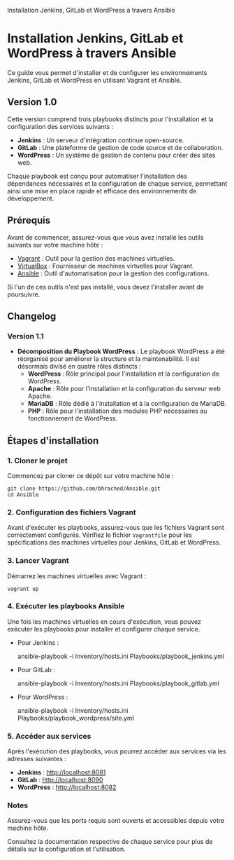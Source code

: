   Installation Jenkins, GitLab et WordPress à travers Ansible

Installation Jenkins, GitLab et WordPress à travers Ansible
===========================================================

Ce guide vous permet d'installer et de configurer les environnements Jenkins, GitLab et WordPress en utilisant Vagrant et Ansible.

Version 1.0
-----------

Cette version comprend trois playbooks distincts pour l'installation et la configuration des services suivants :

*   **Jenkins** : Un serveur d'intégration continue open-source.
*   **GitLab** : Une plateforme de gestion de code source et de collaboration.
*   **WordPress** : Un système de gestion de contenu pour créer des sites web.

Chaque playbook est conçu pour automatiser l'installation des dépendances nécessaires et la configuration de chaque service, permettant ainsi une mise en place rapide et efficace des environnements de développement.

Prérequis
---------

Avant de commencer, assurez-vous que vous avez installé les outils suivants sur votre machine hôte :

*   [Vagrant](https://www.vagrantup.com/downloads) : Outil pour la gestion des machines virtuelles.
*   [VirtualBox](https://www.virtualbox.org/wiki/Downloads) : Fournisseur de machines virtuelles pour Vagrant.
*   [Ansible](https://docs.ansible.com/ansible/latest/installation_guide/intro_installation.html) : Outil d'automatisation pour la gestion des configurations.

Si l'un de ces outils n'est pas installé, vous devez l'installer avant de poursuivre.

## Changelog

### Version 1.1
- **Décomposition du Playbook WordPress** : Le playbook WordPress a été réorganisé pour améliorer la structure et la maintenabilité. Il est désormais divisé en quatre rôles distincts :
  - **WordPress** : Rôle principal pour l'installation et la configuration de WordPress.
  - **Apache** : Rôle pour l'installation et la configuration du serveur web Apache.
  - **MariaDB** : Rôle dédié à l'installation et à la configuration de MariaDB.
  - **PHP** : Rôle pour l'installation des modules PHP nécessaires au fonctionnement de WordPress.

Étapes d'installation
---------------------

### 1\. Cloner le projet

Commencez par cloner ce dépôt sur votre machine hôte :

    git clone https://github.com/bhrached/Ansible.git
    cd Ansible

### 2\. Configuration des fichiers Vagrant

Avant d'exécuter les playbooks, assurez-vous que les fichiers Vagrant sont correctement configurés. Vérifiez le fichier `Vagrantfile` pour les spécifications des machines virtuelles pour Jenkins, GitLab et WordPress.

### 3\. Lancer Vagrant

Démarrez les machines virtuelles avec Vagrant :

    vagrant up

### 4\. Exécuter les playbooks Ansible

Une fois les machines virtuelles en cours d'exécution, vous pouvez exécuter les playbooks pour installer et configurer chaque service.

*   Pour Jenkins :

    ansible-playbook -i Inventory/hosts.ini Playbooks/playbook_jenkins.yml

*   Pour GitLab :

    ansible-playbook -i Inventory/hosts.ini Playbooks/playbook_gitlab.yml

*   Pour WordPress :

    ansible-playbook -i Inventory/hosts.ini Playbooks/playbook_wordpress/site.yml

### 5\. Accéder aux services

Après l'exécution des playbooks, vous pourrez accéder aux services via les adresses suivantes :

*   **Jenkins** : [http://localhost:8081](http://localhost:8081)
*   **GitLab** : [http://localhost:8090](http://localhost:8090)
*   **WordPress** : [http://localhost:8082](http://localhost:8082)

### Notes

Assurez-vous que les ports requis sont ouverts et accessibles depuis votre machine hôte.

Consultez la documentation respective de chaque service pour plus de détails sur la configuration et l'utilisation.